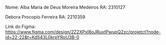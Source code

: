 Nome: 
Alba Maria de Deus Moreira Medeiros
RA: 2310127

Debora Procopio Ferreira
RA: 2210359

Link do Figma: https://www.figma.com/design/2Z2XPxl8oJRuxtPwupQ2zc/projetct?node-id=22-22&t=Kd543L0krpYRoU3B-0
